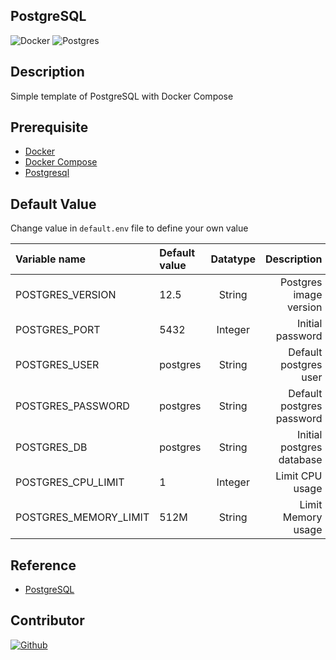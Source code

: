 ## PostgreSQL

![Docker](https://img.shields.io/badge/Docker-2496ED?&style=flat&logo=docker&logoColor=ffffff)
![Postgres](https://img.shields.io/badge/Postgresql-F7F7F7?&style=flat&logo=postgresql&logoColor=336791)

## Description

Simple template of PostgreSQL with Docker Compose

## Prerequisite

* [Docker](https://docs.docker.com/engine/install/ubuntu/)
* [Docker Compose](https://docs.docker.com/compose/install/)
* [Postgresql](https://hub.docker.com/_/postgres)

## Default Value

Change value in `default.env` file to define your own value

| Variable name             | Default value | Datatype  |               Description |
|:--------------------------|:--------------|:---------:|--------------------------:|
| POSTGRES_VERSION          | 12.5          |  String   | Postgres image version    |
| POSTGRES_PORT             | 5432          |  Integer  | Initial password          |
| POSTGRES_USER             | postgres      |  String   | Default postgres user     |
| POSTGRES_PASSWORD         | postgres      |  String   | Default postgres password |
| POSTGRES_DB               | postgres      |  String   | Initial postgres database |
| POSTGRES_CPU_LIMIT        | 1             |  Integer  | Limit CPU usage           |
| POSTGRES_MEMORY_LIMIT     | 512M          |  String   | Limit Memory usage        |


## Reference

* [PostgreSQL](https://hub.docker.com/_/postgres)

## Contributor

[![Github](https://img.shields.io/badge/Harin3Bone-181717?style=flat&logo=github&logoColor=ffffff)](https://github.com/Harin3Bone)
